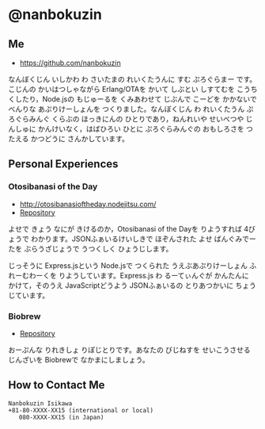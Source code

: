 # @nanbokuzin

Me
--
- https://github.com/nanbokuzin

なんぼくじん いしかわ わ さいたまの れいくたうんに すむ ぷろぐらまー です。こじんの かいはつしゃながら Erlang/OTAを かいて しぶとい しすてむを こうちくしたり，Node.jsの もじゅーるを くみあわせて じぶんで こーどを かかないで べんりな あぷりけーしょんを つくりました。なんぼくじん わ れいくたうん ぷろぐらみんぐ くらぶの ほっきにんの ひとりであり，ねんれいや せいべつや じんしゅに かんけいなく，はばひろい ひとに ぷろぐらみんぐの おもしろさを つたえる かつどうに さんかしています。

Personal Experiences
--------------------

### Otosibanasi of the Day
- http://otosibanasioftheday.nodejitsu.com/
- [Repository](https://github.com/nanbokuzin/rakugo-www)

よせで きょう なにが きけるのか，Otosibanasi of the Dayを りようすれば 4びょうで わかります。JSONふぁいるけいしきで ほぞんされた よせ ばんぐみでーたを ぶらうざじょうで うつくしく ひょうじします。

じっそうに Express.jsという Node.jsで つくられた うえぶあぷりけーしょん ふれーむわーくを りようしています。Express.js わ るーてぃんぐが かんたんに かけて，そのうえ JavaScriptどうよう JSONふぁいるの とりあつかいに ちょうじています。

### Biobrew
- [Repository](https://github.com/nanbokuzin/biobrew)

おーぷんな りれきしょ りぽじとりです。あなたの びじねすを せいこうさせる じんざいを Biobrewで なかまにしましょう。

How to Contact Me
-----------------

    Nanbokuzin Isikawa
    +81-80-XXXX-XX15 (international or local)
       080-XXXX-XX15 (in Japan)
